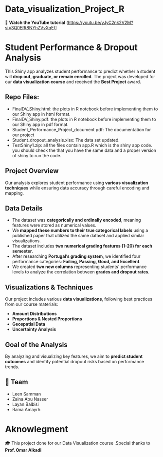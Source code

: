 # Data_visualization_Project_R 

📌 **Watch the YouTube tutorial** (https://youtu.be/yJyC2nk2V2M?si=3Q0ERt8NYhZVvXqE)]  

# **Student Performance & Dropout Analysis**  

This Shiny app analyzes student performance to predict whether a student will **drop out, graduate, or remain enrolled**. The project was developed for our **data visualization course** and received the **Best Project** award.  

## Repo Files:
- FinalDV_Shiny.html: the plots in R notebook before implementing them to our Shiny app in html format.
- FinalDV_Shiny.pdf: the plots in R notebook before implementing them to our Shiny app in pdf format.
- Student_Performance_Project_document.pdf: The documentation for our project
- Student_dropout_analysis.xlsx: The data set updated.
- TestShiny1.zip: all the files contain app.R which is the shiny app code. you should check the that you have the same data and a proper version of shiny to run the code.

## **Project Overview**  
Our analysis explores student performance using **various visualization techniques** while ensuring data accuracy through careful encoding and mapping.  

## **Data Details**  
- The dataset was **categorically and ordinally encoded**, meaning features were stored as numerical values.  
- We **mapped these numbers to their true categorical labels** using a published paper that utilized the same dataset and applied similar visualizations.  
- The dataset includes **two numerical grading features (1-20) for each semester**.  
- After researching **Portugal’s grading system**, we identified four performance categories: **Failing, Passing, Good, and Excellent**.  
- We created **two new columns** representing students' performance levels to analyze the correlation between **grades and dropout rates**.  

## **Visualizations & Techniques**  
Our project includes various **data visualizations**, following best practices from our course materials:  
- **Amount Distributions**  
- **Proportions & Nested Proportions**  
- **Geospatial Data**  
- **Uncertainty Analysis**  

## **Goal of the Analysis**  
By analyzing and visualizing key features, we aim to **predict student outcomes** and identify potential dropout risks based on performance trends.  

## 👥 **Team**  
- Leen Samman
- Zaina Abu Nasser
- Layan Balbisi
- Rama Amayrh

# Aknowlegment

🎓 This project done for our Data Visualization course .Special thanks to **Prof. Omar Alkadi**  



